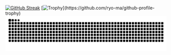 [![GitHub Streak](http://github-readme-streak-stats.herokuapp.com?user=L4pisLazuli&date_format=%5BY%20%5DM%20j)](https://git.io/streak-stats)
[![Trophy](https://github-profile-trophy.vercel.app/?username=L4pisLazuli&rank=-?)](https://github.com/ryo-ma/github-profile-trophy)
[![Snake](https://raw.githubusercontent.com/L4pisLazuli/L4pisLazuli/output/snake.svg)](https://github.com/maurodesouza/profile-readme-generator)
